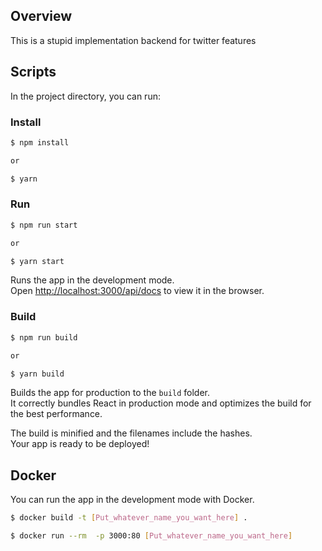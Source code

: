 ## Overview

This is a stupid implementation backend for twitter features

## Scripts

In the project directory, you can run:

### Install

```bash
$ npm install

or

$ yarn
```

### Run

```bash
$ npm run start

or

$ yarn start

```

Runs the app in the development mode.\
Open [http://localhost:3000/api/docs](http://localhost:3000/api/docs) to view it in the browser.

### Build

```bash
$ npm run build

or

$ yarn build

```

Builds the app for production to the `build` folder.\
It correctly bundles React in production mode and optimizes the build for the best performance.

The build is minified and the filenames include the hashes.\
Your app is ready to be deployed!

## Docker

You can run the app in the development mode with Docker.

```bash
$ docker build -t [Put_whatever_name_you_want_here] .

$ docker run --rm  -p 3000:80 [Put_whatever_name_you_want_here]
```